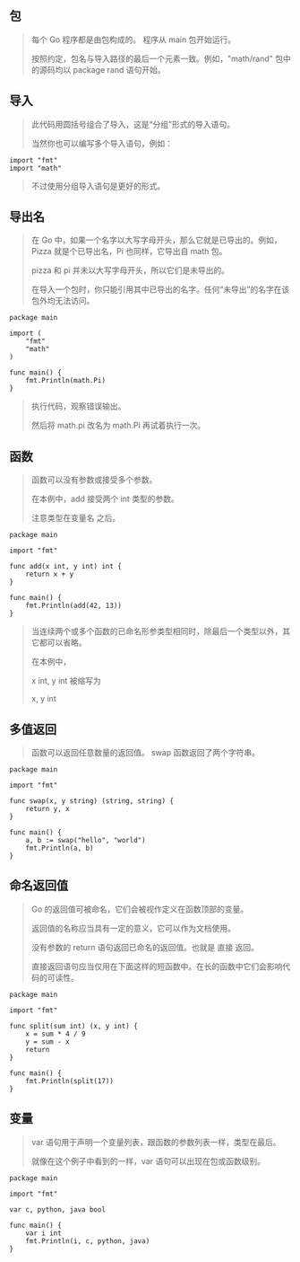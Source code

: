 ## 包

> 每个 Go 程序都是由包构成的。
> 程序从 main 包开始运行。
> 
> 按照约定，包名与导入路径的最后一个元素一致。例如，"math/rand" 包中的源码均以 package rand 语句开始。

## 导入

> 此代码用圆括号组合了导入，这是“分组”形式的导入语句。
>
> 当然你也可以编写多个导入语句，例如：
```
import "fmt"
import "math" 
```
> 不过使用分组导入语句是更好的形式。

## 导出名
>在 Go 中，如果一个名字以大写字母开头，那么它就是已导出的。例如，Pizza 就是个已导出名，Pi 也同样，它导出自 math 包。
>
> pizza 和 pi 并未以大写字母开头，所以它们是未导出的。
>
> 在导入一个包时，你只能引用其中已导出的名字。任何“未导出”的名字在该包外均无法访问。
```
package main

import (
	"fmt"
	"math"
)

func main() {
	fmt.Println(math.Pi)
}

```
> 执行代码，观察错误输出。
>
> 然后将 math.pi 改名为 math.Pi 再试着执行一次。

## 函数
> 函数可以没有参数或接受多个参数。
>
> 在本例中，add 接受两个 int 类型的参数。
> 
> 注意类型在变量名 之后。
```
package main

import "fmt"

func add(x int, y int) int {
	return x + y
}

func main() {
	fmt.Println(add(42, 13))
}

```
> 当连续两个或多个函数的已命名形参类型相同时，除最后一个类型以外，其它都可以省略。
>
> 在本例中，
>
> x int, y int
> 被缩写为
>
> x, y int

## 多值返回
> 函数可以返回任意数量的返回值。
swap 函数返回了两个字符串。
```
package main

import "fmt"

func swap(x, y string) (string, string) {
	return y, x
}

func main() {
	a, b := swap("hello", "world")
	fmt.Println(a, b)
}
```
## 命名返回值
> Go 的返回值可被命名，它们会被视作定义在函数顶部的变量。
>
> 返回值的名称应当具有一定的意义，它可以作为文档使用。
>
> 没有参数的 return 语句返回已命名的返回值。也就是 直接 返回。
>
>直接返回语句应当仅用在下面这样的短函数中。在长的函数中它们会影响代码的可读性。
```
package main

import "fmt"

func split(sum int) (x, y int) {
	x = sum * 4 / 9
	y = sum - x
	return
}

func main() {
	fmt.Println(split(17))
}
```

## 变量
> var 语句用于声明一个变量列表，跟函数的参数列表一样，类型在最后。
> 
> 就像在这个例子中看到的一样，var 语句可以出现在包或函数级别。
```
package main

import "fmt"

var c, python, java bool

func main() {
	var i int
	fmt.Println(i, c, python, java)
}

```

